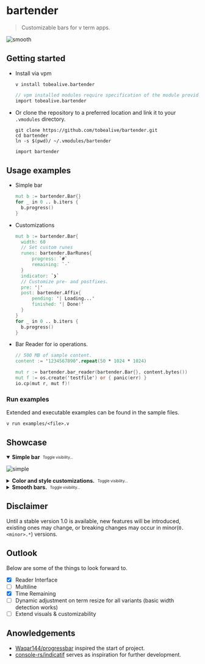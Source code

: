 # bartender

> Customizable bars for v term apps.

![smooth](https://user-images.githubusercontent.com/34311583/228962398-a7db6cea-3be3-4a21-ae95-a78f9e587a9c.gif)

## Getting started

- Install via vpm

  ```
  v install tobealive.bartender
  ```

  ```v
  // vpm installed modules require specification of the module provider.
  import tobealive.bartender
  ```

- Or clone the repository to a preferred location and link it to your `.vmodules` directory.

  ```
  git clone https://github.com/tobealive/bartender.git
  cd bartender
  ln -s $(pwd)/ ~/.vmodules/bartender
  ```

  ```v
  import bartender
  ```

## Usage examples

- Simple bar

  ```v
  mut b := bartender.Bar{}
  for _ in 0 .. b.iters {
   	b.progress()
  }
  ```

- Customizations

  ```v
  mut b := bartender.Bar{
  	width: 60
  	// Set custom runes
  	runes: bartender.BarRunes{
  		progress: `#`
  		remaining: `-`
  	}
  	indicator: `❯`
   	// Customize pre- and postfixes.
  	pre: '|'
  	post: bartender.Affix{
  		pending: '| Loading...'
  		finished: '| Done!'
  	}
  }
  for _ in 0 .. b.iters {
   	b.progress()
  }
  ```

- Bar Reader for io operations.

  ```v
  // 500 MB of sample content.
  content := '1234567890'.repeat(50 * 1024 * 1024)

  mut r := bartender.bar_reader(bartender.Bar{}, content.bytes())
  mut f := os.create('testfile') or { panic(err) }
  io.cp(mut r, mut f)!
  ```

### Run examples

Extended and executable examples can be found in the sample files.

```
v run examples/<file>.v
```

## Showcase

<details open><summary><b>Simple bar</b> &nbsp;<sub><sup>Toggle visibility...</sup></sub></summary>

![simple](https://user-images.githubusercontent.com/34311583/228962887-dbc76f93-4c82-43ed-95a1-964851fe3617.gif)

</details>

<details><summary><b>Color and style customizations.</b> &nbsp;<sub><sup>Toggle visibility...</sup></sub></summary>

![colors](https://user-images.githubusercontent.com/34311583/228962409-a5d9b3cb-b6d2-4b34-a2db-305249e95c82.gif)

</details>

<details><summary><b>Smooth bars.</b> &nbsp;<sub><sup>Toggle visibility...</sup></sub></summary>

![download](https://user-images.githubusercontent.com/34311583/228962385-2fd9e185-81a5-481a-aa9c-6101405bf64a.gif)

</details>

## Disclaimer

Until a stable version 1.0 is available, new features will be introduced, existing ones may change, or breaking changes may occur in minor(`0.<minor>.*`) versions.

## Outlook

Below are some of the things to look forward to.

- [x] Reader Interface
- [ ] Multiline
- [x] Time Remaining
- [ ] Dynamic adjustment on term resize for all variants (basic width detection works)
- [ ] Extend visuals & customizability

## Anowledgements

- [Waqar144/progressbar][10] inspired the start of project.
- [console-rs/indicatif][20] serves as inspiration for further development.

[10]: https://github.com/Waqar144/progressbar
[20]: https://github.com/console-rs/indicatif

```

```
